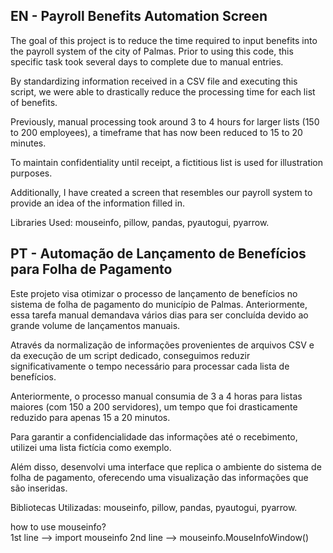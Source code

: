 <h2>EN - Payroll Benefits Automation Screen</h2>

The goal of this project is to reduce the time required to input benefits into the payroll system of the city of Palmas. Prior to using this code, this specific task took several days to complete due to manual entries.

By standardizing information received in a CSV file and executing this script, we were able to drastically reduce the processing time for each list of benefits.

Previously, manual processing took around 3 to 4 hours for larger lists (150 to 200 employees), a timeframe that has now been reduced to 15 to 20 minutes.

To maintain confidentiality until receipt, a fictitious list is used for illustration purposes.

Additionally, I have created a screen that resembles our payroll system to provide an idea of the information filled in.

Libraries Used: mouseinfo, pillow, pandas, pyautogui, pyarrow.


<h2>PT - Automação de Lançamento de Benefícios para Folha de Pagamento</h2>

Este projeto visa otimizar o processo de lançamento de benefícios no sistema de folha de pagamento do município de Palmas. Anteriormente, essa tarefa manual demandava vários dias para ser concluída devido ao grande volume de lançamentos manuais.

Através da normalização de informações provenientes de arquivos CSV e da execução de um script dedicado, conseguimos reduzir significativamente o tempo necessário para processar cada lista de benefícios.

Anteriormente, o processo manual consumia de 3 a 4 horas para listas maiores (com 150 a 200 servidores), um tempo que foi drasticamente reduzido para apenas 15 a 20 minutos.

Para garantir a confidencialidade das informações até o recebimento, utilizei uma lista fictícia como exemplo.

Além disso, desenvolvi uma interface que replica o ambiente do sistema de folha de pagamento, oferecendo uma visualização das informações que são inseridas.

Bibliotecas Utilizadas: mouseinfo, pillow, pandas, pyautogui, pyarrow.

how to use mouseinfo?  
   1st line --> import mouseinfo
   2nd line --> mouseinfo.MouseInfoWindow()
